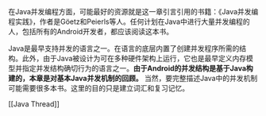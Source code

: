在Java并发编程方面，可能最好的资源就是这一章引言引用的书籍：《Java并发编程实践》，作者是Göetz和Peierls等人。任何计划在Java中进行大量并发编程的人，包括所有的Android开发者，都应该阅读这本书。

Java是最早支持并发的语言之一。在语言的底层内置了创建并发程序所需的结构。此外，由于Java被设计为可在多种硬件架构上运行，它也是最早定义内存模型并指定并发结构确切行为的语言之一。**由于Android的并发结构是基于Java构建的，本章是对基本Java并发机制的回顾。**
当然，要完整描述Java中的并发机制可能需要很多本书。这里的目的只是建立词汇和复习记忆。

[[Java Thread]]